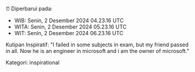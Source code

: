 ⏰ Diperbarui pada:
- WIB: Senin, 2 Desember 2024 04.23.16 UTC
- WITA: Senin, 2 Desember 2024 05.23.16 UTC
- WIT: Senin, 2 Desember 2024 06.23.16 UTC

Kutipan Inspiratif:
"I failed in some subjects in exam, but my friend passed in all. Now he is an engineer in microsoft and i am the owner of microsoft."


Kategori: inspirational


